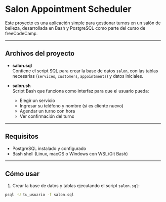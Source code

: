 # Salon Appointment Scheduler

Este proyecto es una aplicación simple para gestionar turnos en un salón de belleza, desarrollada en Bash y PostgreSQL como parte del curso de freeCodeCamp.

---

## Archivos del proyecto

- **salon.sql**  
  Contiene el script SQL para crear la base de datos `salon`, con las tablas necesarias (`services`, `customers`, `appointments`) y datos iniciales.

- **salon.sh**  
  Script Bash que funciona como interfaz para que el usuario pueda:  
  - Elegir un servicio  
  - Ingresar su teléfono y nombre (si es cliente nuevo)  
  - Agendar un turno con hora  
  - Ver confirmación del turno

---

## Requisitos

- PostgreSQL instalado y configurado  
- Bash shell (Linux, macOS o Windows con WSL/Git Bash)

---

## Cómo usar

1. Crear la base de datos y tablas ejecutando el script `salon.sql`:

```bash
psql -U tu_usuario -f salon.sql
